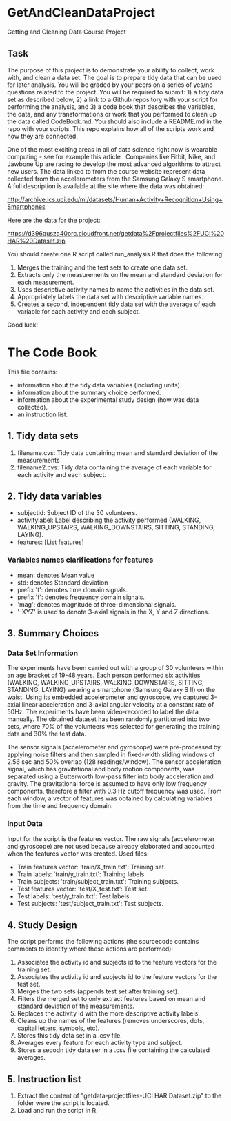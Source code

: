 # GetAndCleanDataProject

Getting and Cleaning Data Course Project


## Task

The purpose of this project is to demonstrate your ability to collect, work with, and clean a data set. The goal is to prepare tidy data that can be used for later analysis. You will be graded by your peers on a series of yes/no questions related to the project. You will be required to submit: 1) a tidy data set as described below, 2) a link to a Github repository with your script for performing the analysis, and 3) a code book that describes the variables, the data, and any transformations or work that you performed to clean up the data called CodeBook.md. You should also include a README.md in the repo with your scripts. This repo explains how all of the scripts work and how they are connected.  

One of the most exciting areas in all of data science right now is wearable computing - see for example this article . Companies like Fitbit, Nike, and Jawbone Up are racing to develop the most advanced algorithms to attract new users. The data linked to from the course website represent data collected from the accelerometers from the Samsung Galaxy S smartphone. A full description is available at the site where the data was obtained: 

http://archive.ics.uci.edu/ml/datasets/Human+Activity+Recognition+Using+Smartphones 

Here are the data for the project: 

https://d396qusza40orc.cloudfront.net/getdata%2Fprojectfiles%2FUCI%20HAR%20Dataset.zip 


You should create one R script called run_analysis.R that does the following: 

  1. Merges the training and the test sets to create one data set. 
  2. Extracts only the measurements on the mean and standard deviation for each measurement. 
  3. Uses descriptive activity names to name the activities in the data set. 
  4. Appropriately labels the data set with descriptive variable names. 
  5. Creates a second, independent tidy data set with the average of each variable for each activity and each subject.

Good luck!


# The Code Book

This file contains:

* information about the tidy data variables (including units).
* information about the summary choice performed.
* information about the experimental study design (how was data collected).
* an instruction list.

## 1. Tidy data sets

1. filename.cvs: Tidy data containing mean and standard deviation of the measurements
2. filename2.cvs: Tidy data containing the average of each variable for each activity and each subject.

## 2. Tidy data variables

* subjectid:  Subject ID of the 30 volunteers.
* activitylabel: Label describing the activity performed (WALKING, WALKING_UPSTAIRS, WALKING_DOWNSTAIRS, SITTING, STANDING, LAYING).
* features:
[List features]


### Variables names clarifications for features
* mean: denotes Mean value
* std: denotes Standard deviation
* prefix 't': denotes time domain signals.
* prefix 'f': denotes frequency domain signals.
* 'mag': denotes magnitude of three-dimensional signals.
* '-XYZ' is used to denote 3-axial signals in the X, Y and Z directions.

## 3. Summary Choices

### Data Set Information
The experiments have been carried out with a group of 30 volunteers within an age bracket of 19-48 years. Each person performed six activities (WALKING, WALKING_UPSTAIRS, WALKING_DOWNSTAIRS, SITTING, STANDING, LAYING) wearing a smartphone (Samsung Galaxy S II) on the waist. Using its embedded accelerometer and gyroscope, we captured 3-axial linear acceleration and 3-axial angular velocity at a constant rate of 50Hz. The experiments have been video-recorded to label the data manually. The obtained dataset has been randomly partitioned into two sets, where 70% of the volunteers was selected for generating the training data and 30% the test data. 

The sensor signals (accelerometer and gyroscope) were pre-processed by applying noise filters and then sampled in fixed-width sliding windows of 2.56 sec and 50% overlap (128 readings/window). The sensor acceleration signal, which has gravitational and body motion components, was separated using a Butterworth low-pass filter into body acceleration and gravity. The gravitational force is assumed to have only low frequency components, therefore a filter with 0.3 Hz cutoff frequency was used. From each window, a vector of features was obtained by calculating variables from the time and frequency domain.

### Input Data
Input for the script is the features vector. The raw signals (accelerometer and gyroscope) are not used because already elaborated and accounted when the features vector was created. Used files:

* Train features vector: 'train/X_train.txt': Training set.
* Train labels:          'train/y_train.txt': Training labels.
* Train subjects:        'train/subject_train.txt': Training subjects.
* Test features vector:  'test/X_test.txt':   Test set.
* Test labels:           'test/y_train.txt':  Test labels.
* Test subjects:         'test/subject_train.txt': Test subjects.


## 4. Study Design
The script performs the following actions (the sourcecode contains comments to identify where these actions are performed):

1. Associates the activity id and subjects id to the feature vectors for the training set.
2. Associates the activity id and subjects id to the feature vectors for the test set.
3. Merges the two sets (appends test set after training set).
4. Filters the merged set to only extract features based on mean and standard deviation of the measurements.
5. Replaces the activity id with the more descriptive activity labels.
6. Cleans up the names of the features (removes underscores, dots, capital letters, symbols, etc).
7. Stores this tidy data set in a .csv file.
8. Averages every feature for each activity type and subject.
9. Stores a secodn tidy data ser in a .csv file containing the calculated averages.


## 5. Instruction list
1. Extract the content of "getdata-projectfiles-UCI HAR Dataset.zip" to the folder were the script is located.
2. Load and run the script in R.

